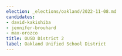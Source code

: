 ```yaml
---
election: _elections/oakland/2022-11-08.md
candidates:
- david-kakishiba
- jennifer-brouhard
- max-orozco
title: OUSD District 2
label: Oakland Unified School District
---
```

